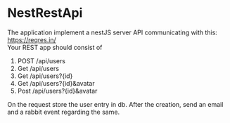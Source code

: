 # NestRestApi

The application implement a nestJS server API communicating with this: https://reqres.in/   
Your REST app should consist of

1. POST /api/users
2. Get /api/users
3. Get /api/users?{id} 
4. Get /api/users?{id}&avatar
5. Post /api/users?{id}&avatar

On the request store the user entry in db. After the creation, send an email and a rabbit event regarding the same.
